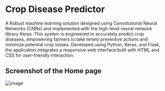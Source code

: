 # Crop Disease Predictor

A Robust machine learning solution designed using Convolutional Neural Networks (CNNs) and implemented with the high-level neural network library Keras. This system is engineered to accurately predict crop diseases, empowering farmers to take timely preventive actions and minimize potential crop losses. Developed using Python, Keras, and Flask, the application integrates a responsive web interface built with HTML and CSS for user-friendly interaction.

## Screenshot of the Home page 
![image](https://github.com/user-attachments/assets/72b07609-6a79-4b7c-aaf6-f6bb1f992fff)
